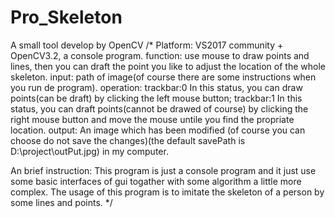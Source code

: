 # Pro_Skeleton
A small tool develop by OpenCV
/*
  Platform: VS2017 community + OpenCV3.2, a console program.
  function: use mouse to draw points and lines, then you can draft the point you like to adjust the location of the whole skeleton.
  input: path of image(of course there are some instructions when you run de program).
  operation:
    trackbar:0  In this status, you can draw points(can be draft) by clicking the left mouse button;
    trackbar:1  In this status, you can draft points(cannot be drawed of course) by clicking the right mouse button and move the mouse   untile you find the propriate location.
  output: An image which has been modified (of course you can choose do not save the changes)(the default savePath is D:\project\outPut\.jpg) in my computer.
  
  An brief instruction: This program is just a console program and it just use some basic interfaces of gui togather with some algorithm
  a little more complex. The usage of this program is to imitate the skeleton of a person by some lines and points.
*/
